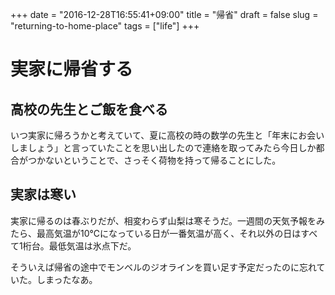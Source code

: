 +++
date = "2016-12-28T16:55:41+09:00"
title = "帰省"
draft = false
slug = "returning-to-home-place"
tags = ["life"]
+++

# 実家に帰省する
## 高校の先生とご飯を食べる
いつ実家に帰ろうかと考えていて、夏に高校の時の数学の先生と「年末にお会いしましょう」と言っていたことを思い出したので連絡を取ってみたら今日しか都合がつかないということで、さっそく荷物を持って帰ることにした。

## 実家は寒い
実家に帰るのは春ぶりだが、相変わらず山梨は寒そうだ。一週間の天気予報をみたら、最高気温が10℃になっている日が一番気温が高く、それ以外の日はすべて1桁台。最低気温は氷点下だ。

そういえば帰省の途中でモンベルのジオラインを買い足す予定だったのに忘れていた。しまったなあ。
